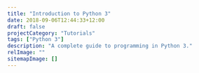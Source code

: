 ```yaml
---
title: "Introduction to Python 3"
date: 2018-09-06T12:44:33+12:00
draft: false
projectCategory: "Tutorials"
tags: ["Python 3"]
description: "A complete guide to programming in Python 3."
relImage: ""
sitemapImage: []
---
```


